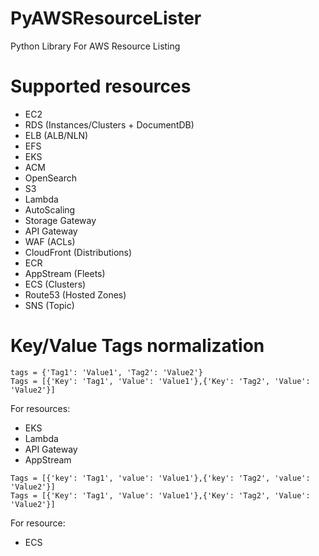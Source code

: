 # PyAWSResourceLister

Python Library For AWS Resource Listing

# Supported resources
- EC2
- RDS (Instances/Clusters + DocumentDB)
- ELB (ALB/NLN)
- EFS
- EKS
- ACM
- OpenSearch
- S3
- Lambda
- AutoScaling
- Storage Gateway
- API Gateway
- WAF (ACLs)
- CloudFront (Distributions)
- ECR
- AppStream (Fleets)
- ECS (Clusters)
- Route53 (Hosted Zones)
- SNS (Topic)

# Key/Value Tags normalization
```
tags = {'Tag1': 'Value1', 'Tag2': 'Value2'}
Tags = [{'Key': 'Tag1', 'Value': 'Value1'},{'Key': 'Tag2', 'Value': 'Value2'}]
```
For resources:
- EKS
- Lambda
- API Gateway
- AppStream

```
Tags = [{'key': 'Tag1', 'value': 'Value1'},{'key': 'Tag2', 'value': 'Value2'}]
Tags = [{'Key': 'Tag1', 'Value': 'Value1'},{'Key': 'Tag2', 'Value': 'Value2'}]
```
For resource:
- ECS